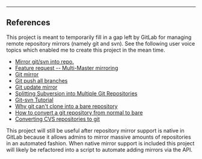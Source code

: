 ---
## References

This project is meant to temporarily fill in a gap left by GitLab for managing
remote repository mirrors (namely git and svn).  See the following user voice
topics which enabled me to create this project in the mean time.

* [Mirror git/svn into repo.][3]
* [Feature request -- Multi-Master mirroring][4]
* [Git mirror][5]
* [Git push all branches][6]
* [Git update mirror][7]
* [Splitting Subversion into Multiple Git Repositories][8]
* [Git-svn Tutorial][9]
* [Why git can't clone into a bare repository][10]
* [How to convert a git repository from normal to bare][11]
* [Converting CVS repositories to git][12]

This project will still be useful after repository mirror support is native in
GitLab because it allows admins to mirror massive amounts of repositories in an
automated fashion.  When native mirror support is included this project will
likely be refactored into a script to automate adding mirrors via the API.

[1]: https://github.com/gitlabhq/gitlabhq/blob/master/doc/api/README.md
[2]: https://github.com/sag47/python-gitlab
[3]: http://feedback.gitlab.com/forums/176466-general/suggestions/4286666-mirror-git-svn-into-repo-
[4]: http://feedback.gitlab.com/forums/176466-general/suggestions/3697598-feature-request-multi-master-mirroring
[5]: http://stackoverflow.com/questions/2756747/mirror-a-git-repository-by-pulling
[6]: http://stackoverflow.com/questions/1914579/set-up-git-to-pull-and-push-all-branches
[7]: https://github.com/ndechesne/git-mirror/blob/master/git-mirror
[8]: http://daneomatic.com/2010/11/01/svn-to-multiple-git-repos/
[9]: http://trac.parrot.org/parrot/wiki/git-svn-tutorial
[10]: http://stackoverflow.com/questions/12544318/why-git-svn-cannot-clone-a-bare-repo
[11]: http://stackoverflow.com/questions/2199897/how-to-convert-a-git-repository-from-normal-to-bare
[12]: http://stackoverflow.com/questions/7344941/converting-cvs-repositories-to-git


